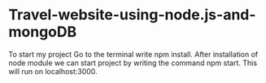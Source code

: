 # Travel-website-using-node.js-and-mongoDB
To start my project
Go to the terminal write npm install.
After installation of node module we can start project by writing the command npm start.
This will run on localhost:3000.

